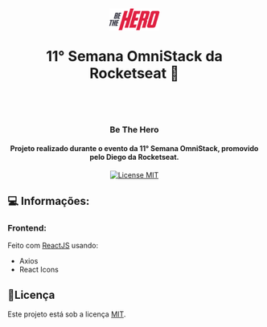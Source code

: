 <h1 align="center">
  <img src="/src/assets/logo.svg?raw=true" alt="Logo" width="100">
  
  <br>
  
  11° Semana OmniStack da Rocketseat 🚀
  
  <br>
</h1>

<h3 align="center">Be The Hero</h4>

<h4 align="center">Projeto realizado durante o evento da 11° Semana OmniStack, promovido pelo Diego da Rocketseat.</h4>

<p align="center">
  <a href="https://opensource.org/licenses/MIT">
    <img src="https://img.shields.io/badge/License-MIT-blue.svg" alt="License MIT">
  </a>
</p>

## 💻 Informações:

### Frontend:

Feito com [ReactJS](https://reactjs.org/) usando:

- Axios
- React Icons

## 📝Licença

Este projeto está sob a licença [MIT](LICENSE).
